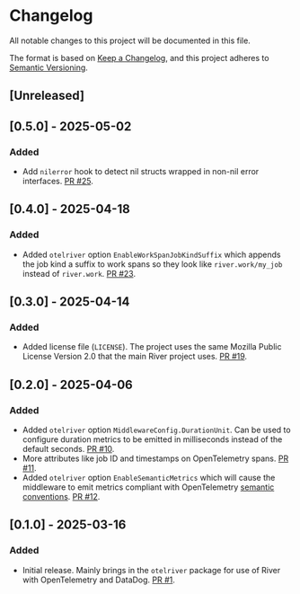 # Changelog

All notable changes to this project will be documented in this file.

The format is based on [Keep a Changelog](https://keepachangelog.com/en/1.0.0/),
and this project adheres to [Semantic Versioning](https://semver.org/spec/v2.0.0.html).

## [Unreleased]

## [0.5.0] - 2025-05-02

### Added

- Add `nilerror` hook to detect nil structs wrapped in non-nil error interfaces. [PR #25](https://github.com/riverqueue/rivercontrib/pull/25).

## [0.4.0] - 2025-04-18

### Added

- Added `otelriver` option `EnableWorkSpanJobKindSuffix` which appends the job kind a suffix to work spans so they look like `river.work/my_job` instead of `river.work`. [PR #23](https://github.com/riverqueue/rivercontrib/pull/23).

## [0.3.0] - 2025-04-14

### Added

- Added license file (`LICENSE`). The project uses the same Mozilla Public License Version 2.0 that the main River project uses. [PR #19](https://github.com/riverqueue/rivercontrib/pull/19).

## [0.2.0] - 2025-04-06

### Added

- Added `otelriver` option `MiddlewareConfig.DurationUnit`. Can be used to configure duration metrics to be emitted in milliseconds instead of the default seconds. [PR #10](https://github.com/riverqueue/rivercontrib/pull/10).
- More attributes like job ID and timestamps on OpenTelemetry spans. [PR #11](https://github.com/riverqueue/rivercontrib/pull/11).
- Added `otelriver` option `EnableSemanticMetrics` which will cause the middleware to emit metrics compliant with OpenTelemetry [semantic conventions](https://opentelemetry.io/docs/specs/semconv/messaging/messaging-metrics/). [PR #12](https://github.com/riverqueue/rivercontrib/pull/12).

## [0.1.0] - 2025-03-16

### Added

- Initial release. Mainly brings in the `otelriver` package for use of River with OpenTelemetry and DataDog. [PR #1](https://github.com/riverqueue/rivercontrib/pull/1).

